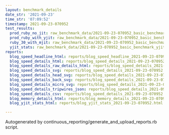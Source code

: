 ```yaml
---
layout: benchmark_details
date_str: '2021-09-23'
time_str: '07:09:52'
timestamp: 2021-09-23-070952
test_results:
  prod_ruby_no_jit: raw_benchmark_data/2021-09-23-070952_basic_benchmark_prod_ruby_no_jit.json
  prod_ruby_with_yjit: raw_benchmark_data/2021-09-23-070952_basic_benchmark_prod_ruby_with_yjit.json
  ruby_30_with_mjit: raw_benchmark_data/2021-09-23-070952_basic_benchmark_ruby_30_with_mjit.json
  yjit_stats: raw_benchmark_data/2021-09-23-070952_basic_benchmark_yjit_stats.json
reports:
  blog_speed_headline_html: reports/blog_speed_headline_2021-09-23-070952.html
  blog_speed_details_html: reports/blog_speed_details_2021-09-23-070952.html
  blog_speed_details_raw_details_html: reports/blog_speed_details_2021-09-23-070952.raw_details.html
  blog_speed_details_svg: reports/blog_speed_details_2021-09-23-070952.svg
  blog_speed_details_head_svg: reports/blog_speed_details_2021-09-23-070952.head.svg
  blog_speed_details_back_svg: reports/blog_speed_details_2021-09-23-070952.back.svg
  blog_speed_details_micro_svg: reports/blog_speed_details_2021-09-23-070952.micro.svg
  blog_speed_details_tripwires_json: reports/blog_speed_details_2021-09-23-070952.tripwires.json
  blog_speed_details_csv: reports/blog_speed_details_2021-09-23-070952.csv
  blog_memory_details_html: reports/blog_memory_details_2021-09-23-070952.html
  blog_yjit_stats_html: reports/blog_yjit_stats_2021-09-23-070952.html

---
```

Autogenerated by continuous_reporting/generate_and_upload_reports.rb script.
